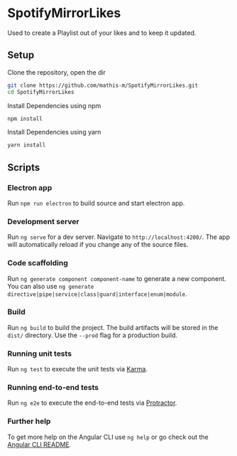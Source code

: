# SpotifyMirrorLikes

Used to create a Playlist out of your likes and to keep it updated.

## Setup

Clone the repository, open the dir
````bash
git clone https://github.com/mathis-m/SpotifyMirrorLikes.git
cd SpotifyMirrorLikes
````

Install Dependencies using npm
````bash
npm install
````

Install Dependencies using yarn
````bash
yarn install
````
## Scripts
### Electron app

Run `npm run electron` to build source and start electron app.


### Development server

Run `ng serve` for a dev server. Navigate to `http://localhost:4200/`. The app will automatically reload if you change any of the source files.

### Code scaffolding

Run `ng generate component component-name` to generate a new component. You can also use `ng generate directive|pipe|service|class|guard|interface|enum|module`.

### Build

Run `ng build` to build the project. The build artifacts will be stored in the `dist/` directory. Use the `--prod` flag for a production build.

### Running unit tests

Run `ng test` to execute the unit tests via [Karma](https://karma-runner.github.io).

### Running end-to-end tests

Run `ng e2e` to execute the end-to-end tests via [Protractor](http://www.protractortest.org/).

### Further help

To get more help on the Angular CLI use `ng help` or go check out the [Angular CLI README](https://github.com/angular/angular-cli/blob/master/README.md).
